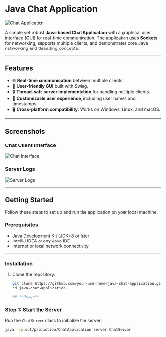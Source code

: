 # **Java Chat Application**

![Chat Application](https://via.placeholder.com/800x400.png?text=Java+Chat+Application)

A simple yet robust **Java-based Chat Application** with a graphical user interface (GUI) for real-time communication. The application uses **Sockets** for networking, supports multiple clients, and demonstrates core Java networking and threading concepts.

---

## **Features**

- 🌐 **Real-time communication** between multiple clients.
- 💬 **User-friendly GUI** built with Swing.
- 🔒 **Thread-safe server implementation** for handling multiple clients.
- 🚀 **Customizable user experience**, including user names and timestamps.
- 🖥️ **Cross-platform compatibility**: Works on Windows, Linux, and macOS.

---

## **Screenshots**

### **Chat Client Interface**
![Chat Interface](https://via.placeholder.com/600x300.png?text=Chat+Client+Interface)

### **Server Logs**
![Server Logs](https://via.placeholder.com/600x300.png?text=Server+Logs)

---

## **Getting Started**

Follow these steps to set up and run the application on your local machine.

### **Prerequisites**

- Java Development Kit (JDK) 8 or later
- IntelliJ IDEA or any Java IDE
- Internet or local network connectivity

---

### **Installation**

1. Clone the repository:
   ```bash
   git clone https://github.com/your-username/java-chat-application.git
   cd java-chat-application

   ## **Usage**

### **Step 1: Start the Server**
Run the `ChatServer` class to initialize the server:
```bash
java -cp out/production/ChatApplication server.ChatServer

